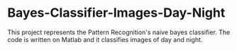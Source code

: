 # Bayes-Classifier-Images-Day-Night
This project represents the Pattern Recognition's naive bayes classifier. The code is written on Matlab and it classifies images of day and night.
